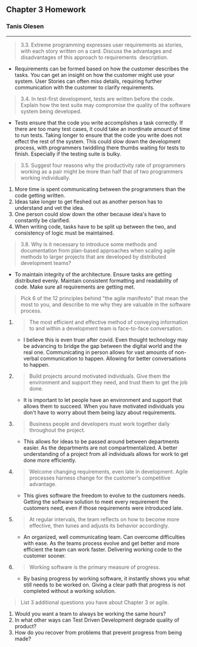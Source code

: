 <!-- Tanis Olesen 09/08/2021 -->
## Chapter 3 Homework
### Tanis Olesen
---
> 3.3. Extreme programming expresses user requirements as stories, with each story written on a
card. Discuss the advantages and disadvantages of this approach to requirements ­ description.

* Requirements can be formed based on how the customer describes the tasks. You can get an insight on how the customer might use your system. User Stories can often miss details, requiring further communication with the customer to clarify requirements. 

> 3.4. In test-first development, tests are written before the code. Explain how the test suite may
compromise the quality of the software system being developed.

* Tests ensure that the code you write accomplishes a task correctly. If there are too many test cases, it could take an inordinate amount of time to run tests. Taking longer to ensure that the code you write does not effect the rest of the system. This could slow down the development process, with programmers twiddling there thumbs waiting for tests to finish. Especially if the testing suite is bulky.

> 3.5. Suggest four reasons why the productivity rate of programmers working as a pair might be more than half that of two programmers working individually.
1. More time is spent communicating between the programmers than the code getting written.
2. Ideas take longer to get fleshed out as another person has to understand and vet the idea.
3. One person could slow down the other because idea's have to constantly be clarified. 
4. When writing code, tasks have to be split up between the two, and consistency of logic must be maintained. 

> 3.8. Why is it necessary to introduce some methods and documentation from plan-based
approaches when scaling agile methods to larger projects that are developed by distributed
development teams?

* To maintain integrity of the architecture. Ensure tasks are getting distributed evenly. Maintain consistent formatting and readability of code. Make sure all requirements are getting met.

> Pick 6 of the 12 principles behind "the agile manifesto" that mean the most to you, and describe to me why they are valuable in the software process.

1. > The most efficient and effective method of
conveying information to and within a development
team is face-to-face conversation.
    * I believe this is even truer after covid. Even thought technology may be advancing to bridge the gap between the digital world and the real one. Communicating in person allows for vast amounts of non-verbal communication to happen. Allowing for better conversations to happen. 

2. > Build projects around motivated individuals.
Give them the environment and support they need,
and trust them to get the job done.
    * It is important to let people have an environment and support that allows them to succeed. When you have motivated individuals you don't have to worry about them being lazy about requirements. 

3. > Business people and developers must work
together daily throughout the project. 
    * This allows for ideas to be passed around between departments easier. As the departments are not compartmentalized. A better understanding of a project from all individuals allows for work to get done more efficiently. 

4. > Welcome changing requirements, even late in
development. Agile processes harness change for
the customer's competitive advantage. 
    * This gives software the freedom to evolve to the customers needs. Getting the software solution to meet every requirement the customers need, even if those requirements were introduced late.
5. > At regular intervals, the team reflects on how
to become more effective, then tunes and adjusts
its behavior accordingly.
    * An organized, well communicating team. Can overcome difficulties with ease. As the teams process evolve and get better and more efficient the team can work faster. Delivering working code to the customer sooner.
6. > Working software is the primary measure of progress. 
    * By basing progress by working software, it instantly shows you what still needs to be worked on. Giving a clear path that progress is not completed without a working solution.

> List 3 additional questions you have about Chapter 3 or agile.
1. Would you want a team to always be working the same hours?
2. In what other ways can Test Driven Development degrade quality of product?
3. How do you recover from problems that prevent progress from being made?
